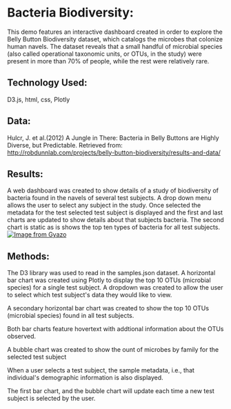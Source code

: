 # Bacteria Biodiversity:
This demo features an interactive dashboard created in order to explore the Belly Button Biodiversity dataset, which catalogs the microbes that colonize human navels.
The dataset reveals that a small handful of microbial species (also called operational taxonomic units, or OTUs, in the study) were present in more than 70% of people, while the rest were relatively rare.

## Technology Used:
D3.js, html, css, Plotly

## Data:
Hulcr, J. et al.(2012) A Jungle in There: Bacteria in Belly Buttons are Highly Diverse, but Predictable. Retrieved from: http://robdunnlab.com/projects/belly-button-biodiversity/results-and-data/


## Results:
A web dashboard was created to show details of a study of biodiversity of bacteria found in the navels of several test subjects.  A drop down menu allows the user to select any subject in the study. Once selected the metadata for the test selected test subject is displayed and the first and last charts are updated to show details about that subjects bacteria.  The second chart is static as is shows the top ten types of bacteria for all test subjects.  
[![Image from Gyazo](https://i.gyazo.com/2e131367b4d0cdbaf967f7e3da3e340d.gif)](https://gyazo.com/2e131367b4d0cdbaf967f7e3da3e340d)

## Methods:
The D3 library was used to read in the samples.json dataset. A horizontal bar chart was created using Plotly to display the top 10 OTUs (microbial species) for a single test subject. A dropdown was created to allow the user to select which test subject's data they would like to view.

A secondary horizontal bar chart was created to show the top 10 OTUs (microbial species) found in all test subjects.

Both bar charts feature hovertext with addtional information about the OTUs observed. 

A bubble chart was created to show the ount of microbes by family for the selected test subject

When a user selects a test subject, the sample metadata, i.e., that individual's demographic information is also displayed.

The first bar chart, and the bubble chart will update each time a new test subject is selected by the user.
